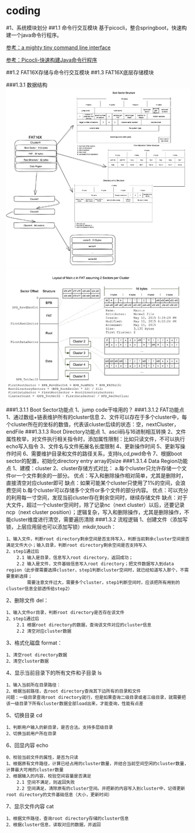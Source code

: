 coding
=============================

#1、系统模块划分
##1.1 命令行交互模块
基于picocli，整合springboot，快速构建一个java命令行程序。

[参考：a mighty tiny command line interface](https://picocli.info/)

[参考：Picocli-快速构建Java命令行程序](https://juejin.cn/post/6944734171050819614)

##1.2 FAT16X存储与命令行交互模块
##1.3 FAT16X底层存储模块

###1.3.1 数据结构
![img_2.png](img_2.png)![img_1.png](img_1.png)
###1.3.1.1 Boot Sector功能点
    1、jump code干啥用的？
###1.3.1.2 FAT功能点
    1、通过数组+链表维护所有的cluster信息
    2、文件可以存在于多个cluster中，每个cluster所在的坐标的数值，代表该cluster后续的状态：空，nextCluster，endFile
###1.3.1.3 Root Directory功能点
    1、ascii码与16进制相互转换
    2、文件属性枚举，对文件执行相关指令时，添加属性限制：比如只读文件，不可以执行echo写入指令
    3、文件名与文件拓展名长度限制
    4、更新操作时间
    5、更新写操作时间
    6、需要维护目录和文件的路径关系，支持ls,cd,pwd命令
    7、根据boot sector的配置，初始化directory entry array的size
###1.3.1.4 Data Region功能点
    1、建模：cluster
    2、cluster存储方式对比：
        a.每个cluster只允许存储一个文件or一个文件剩余的一部分。
            优点：写入和删除操作相对简单，尤其是删除时，直接清空对应cluster即可
            缺点：如果可能某个cluster只使用了1%的空间，会浪费空间
        b.每个cluster可以存储多个文件or多个文件的部分内容。
            优点：可以充分的利用每一寸空间，发现当前cluster存在剩余空间时，继续存储文件
            缺点：对于大文件，超过一个cluster空间时，除了记录nc（next cluster）以后，还要记录ncp（next cluster position）；逻辑复杂，写入和删除操作，尤其是删除操作，不能cluster维度进行清空，需要遍历清除
###1.3.2 流程逻辑
1、创建文件（添加写锁，上层应用层也可以添加写锁）mkdir,touch：
```
1、输入文件，判断root directory剩余空间是否支持写入，判断当前剩余cluster空间是否满足文件大小；输入目录，判断root directory剩余空间是否支持写入
2、step1通过后
    2.1 输入是目录，信息写入root directory，返回成功；
    2.2 输入是文件，文件基础信息写入root directory；把文件数据写入到data region（此步骤需要选择cluster，step1判断cluster空间时，就已经知道写入那个，不需要重新选择；
        需要注意文件过大，需要多个cluster，step1判断空间时，应该把所有用到的cluster信息全部透传给step2）
```
2、删除文件 del：
```
1、输入文件or目录，判断root directory是否存在该文件
2、step1通过后
    2.1 根据root directory的数据，查询该文件对应的cluster信息
    2.2 清空对应cluster数据
```
3、格式化磁盘 format：
```
1、清空root directory数据
2、清空cluster数据
```
4、显示当前目录下的所有文件和子目录 ls
```
1、输入当前所在目录路径：
2、根据当前路径，去root directory查询其下边所有的目录和文件
问题：一级目录查询root directory就行，但是如果查询二级目录或者三级目录，就需要把该一级目录下所有cluster数据全部load出来，才能查询，性能有点差
```
5、切换目录 cd
```
1、判断用户输入的新目录，是否合法。支持多层级目录
2、切换当前用户所在目录
```
6、回显内容 echo
```
0、校验当前文件的属性，是否为只读
1、根据原有文件路径，计算已经占用的cluster数量，并结合当前空间空闲的cluster数量，计算最大可用的cluster数量
2、根据输入的内容，校验空间容量是否满足
    2.1 空间不满足，则返回失败
    2.2 空间满足，清除原有的cluster空间。并把新的内容写入到cluster中，记得更新root directory的文件基础信息（大小，更新时间）
```
7、显示文件内容 cat
```
1、根据文件路径，查询root directory存储的cluster信息
2、根据cluster信息，读取对应的数据，并返回
```
